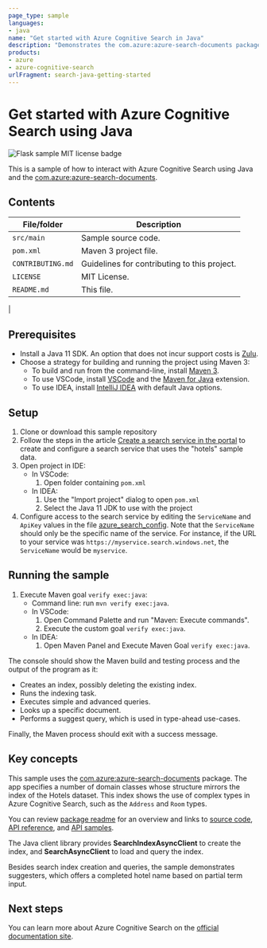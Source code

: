 ```yaml
---
page_type: sample
languages:
- java
name: "Get started with Azure Cognitive Search in Java"
description: "Demonstrates the com.azure:azure-search-documents package to create, load, and query a search index in a Java console app."
products:
- azure
- azure-cognitive-search
urlFragment: search-java-getting-started
---
```


# Get started with Azure Cognitive Search using Java

![Flask sample MIT license badge](https://img.shields.io/badge/license-MIT-green.svg)

This is a sample of how to interact with Azure Cognitive Search using Java and the [com.azure:azure-search-documents](https://search.maven.org/artifact/com.azure/azure-search-documents).

## Contents

| File/folder | Description |
|-------------|-------------|
| `src/main`       | Sample source code. |
| `pom.xml` | Maven 3 project file. |
| `CONTRIBUTING.md` | Guidelines for contributing to this project. |
| `LICENSE` | MIT License. | 
| `README.md`   | This file. |
| 

## Prerequisites

- Install a Java 11 SDK. An option that does not incur support costs is [Zulu](https://docs.microsoft.com/java/azure/jdk/?view=azure-java-stable).
- Choose a strategy for building and running the project using Maven 3:
    - To build and run from the command-line, install [Maven 3](https://maven.apache.org/download.cgi).
    - To use VSCode, install [VSCode](https://code.visualstudio.com/) and the [Maven for Java](https://marketplace.visualstudio.com/items?itemName=vscjava.vscode-maven) extension.
    - To use IDEA, install [IntelliJ IDEA](https://www.jetbrains.com/idea/) with default Java options.

## Setup

1. Clone or download this sample repository
1. Follow the steps in the article [Create a search service in the portal](https://docs.microsoft.com/azure/search/search-create-service-portal) to create and configure a search service that uses the "hotels" sample data.
1. Open project in IDE:
    * In VSCode: 
        1. Open folder containing `pom.xml` 
    * In IDEA: 
        1. Use the "Import project" dialog to open `pom.xml`
        1. Select the Java 11 JDK to use with the project
1. Configure access to the search service by editing the `ServiceName` and `ApiKey` values in the file [azure_search_config](src/main/resources/azure_search_config). Note that the `ServiceName` should only be the specific name of the service. For instance, if the URL to your service was `https://myservice.search.windows.net`, the `ServiceName` would be `myservice`.

## Running the sample

1. Execute Maven goal `verify exec:java`:
    * Command line: run `mvn verify exec:java`.
    * In VSCode: 
        1. Open Command Palette and run "Maven: Execute commands".
        2. Execute the custom goal `verify exec:java`.
    * In IDEA:
        1. Open Maven Panel and Execute Maven Goal `verify exec:java`.

The console should show the Maven build and testing process and the output of the program as it:
 
* Creates an index, possibly deleting the existing index.
* Runs the indexing task.
* Executes simple and advanced queries.
* Looks up a specific document.
* Performs a suggest query, which is used in type-ahead use-cases.

Finally, the Maven process should exit with a success message. 

## Key concepts

This sample uses the [com.azure:azure-search-documents](https://search.maven.org/artifact/com.azure/azure-search-documents) package. The app specifies a number of domain classes whose structure mirrors the index of the Hotels dataset. This index shows the use of complex types in Azure Cognitive Search, such as the `Address` and `Room` types. 

You can review [package readme](https://docs.microsoft.com/java/api/overview/azure/search-documents-readme) for an overview and links to [source code](https://github.com/Azure/azure-sdk-for-java/tree/azure-search-documents_11.1.2/sdk/search/azure-search-documents/src), [API reference](https://azure.github.io/azure-sdk-for-java/), and [API samples](https://github.com/Azure/azure-sdk-for-java/tree/master/sdk/search/azure-search-documents/src/samples/java/com/azure/search/documents).

The Java client library provides **SearchIndexAsyncClient** to create the index, and **SearchAsyncClient** to load and query the index. 

Besides search index creation and queries, the sample demonstrates suggesters, which offers a completed hotel name based on partial term input. 

## Next steps

You can learn more about Azure Cognitive Search on the [official documentation site](https://docs.microsoft.com/azure/search).
